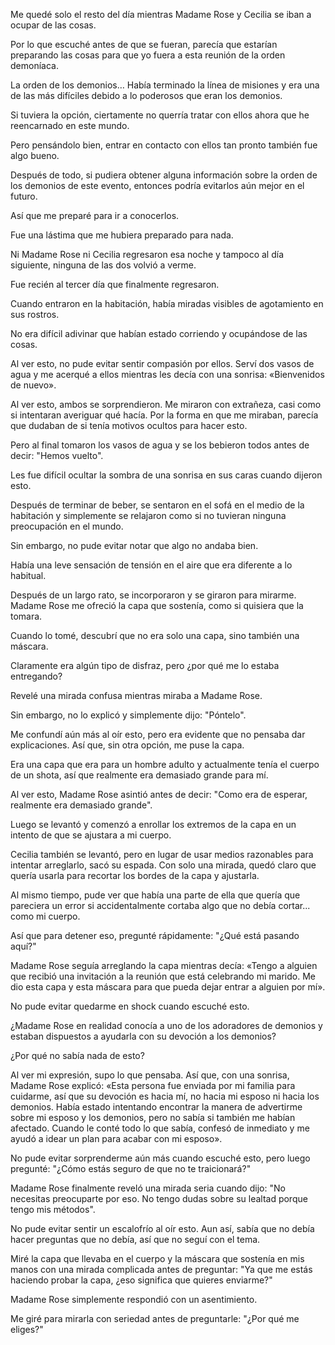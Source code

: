 
Me quedé solo el resto del día mientras Madame Rose y Cecilia se iban a ocupar de las cosas.

Por lo que escuché antes de que se fueran, parecía que estarían preparando las cosas para que yo fuera a esta reunión de la orden demoníaca.

La orden de los demonios… Había terminado la línea de misiones y era una de las más difíciles debido a lo poderosos que eran los demonios.

Si tuviera la opción, ciertamente no querría tratar con ellos ahora que he reencarnado en este mundo.

Pero pensándolo bien, entrar en contacto con ellos tan pronto también fue algo bueno.

Después de todo, si pudiera obtener alguna información sobre la orden de los demonios de este evento, entonces podría evitarlos aún mejor en el futuro.

Así que me preparé para ir a conocerlos.

Fue una lástima que me hubiera preparado para nada.

Ni Madame Rose ni Cecilia regresaron esa noche y tampoco al día siguiente, ninguna de las dos volvió a verme.

Fue recién al tercer día que finalmente regresaron.

Cuando entraron en la habitación, había miradas visibles de agotamiento en sus rostros.

No era difícil adivinar que habían estado corriendo y ocupándose de las cosas.

Al ver esto, no pude evitar sentir compasión por ellos. Serví dos vasos de agua y me acerqué a ellos mientras les decía con una sonrisa: «Bienvenidos de nuevo».

Al ver esto, ambos se sorprendieron. Me miraron con extrañeza, casi como si intentaran averiguar qué hacía. Por la forma en que me miraban, parecía que dudaban de si tenía motivos ocultos para hacer esto.

Pero al final tomaron los vasos de agua y se los bebieron todos antes de decir: "Hemos vuelto".

Les fue difícil ocultar la sombra de una sonrisa en sus caras cuando dijeron esto.

Después de terminar de beber, se sentaron en el sofá en el medio de la habitación y simplemente se relajaron como si no tuvieran ninguna preocupación en el mundo.

Sin embargo, no pude evitar notar que algo no andaba bien.

Había una leve sensación de tensión en el aire que era diferente a lo habitual.

Después de un largo rato, se incorporaron y se giraron para mirarme. Madame Rose me ofreció la capa que sostenía, como si quisiera que la tomara.

Cuando lo tomé, descubrí que no era solo una capa, sino también una máscara.

Claramente era algún tipo de disfraz, pero ¿por qué me lo estaba entregando?

Revelé una mirada confusa mientras miraba a Madame Rose.

Sin embargo, no lo explicó y simplemente dijo: "Póntelo".

Me confundí aún más al oír esto, pero era evidente que no pensaba dar explicaciones. Así que, sin otra opción, me puse la capa.

Era una capa que era para un hombre adulto y actualmente tenía el cuerpo de un shota, así que realmente era demasiado grande para mí.

Al ver esto, Madame Rose asintió antes de decir: "Como era de esperar, realmente era demasiado grande".

Luego se levantó y comenzó a enrollar los extremos de la capa en un intento de que se ajustara a mi cuerpo.

Cecilia también se levantó, pero en lugar de usar medios razonables para intentar arreglarlo, sacó su espada. Con solo una mirada, quedó claro que quería usarla para recortar los bordes de la capa y ajustarla.

Al mismo tiempo, pude ver que había una parte de ella que quería que pareciera un error si accidentalmente cortaba algo que no debía cortar... como mi cuerpo.

Así que para detener eso, pregunté rápidamente: "¿Qué está pasando aquí?"

Madame Rose seguía arreglando la capa mientras decía: «Tengo a alguien que recibió una invitación a la reunión que está celebrando mi marido. Me dio esta capa y esta máscara para que pueda dejar entrar a alguien por mí».

No pude evitar quedarme en shock cuando escuché esto.

¿Madame Rose en realidad conocía a uno de los adoradores de demonios y estaban dispuestos a ayudarla con su devoción a los demonios?

¿Por qué no sabía nada de esto?

Al ver mi expresión, supo lo que pensaba. Así que, con una sonrisa, Madame Rose explicó: «Esta persona fue enviada por mi familia para cuidarme, así que su devoción es hacia mí, no hacia mi esposo ni hacia los demonios. Había estado intentando encontrar la manera de advertirme sobre mi esposo y los demonios, pero no sabía si también me habían afectado. Cuando le conté todo lo que sabía, confesó de inmediato y me ayudó a idear un plan para acabar con mi esposo».

No pude evitar sorprenderme aún más cuando escuché esto, pero luego pregunté: "¿Cómo estás seguro de que no te traicionará?"

Madame Rose finalmente reveló una mirada seria cuando dijo: "No necesitas preocuparte por eso. No tengo dudas sobre su lealtad porque tengo mis métodos".

No pude evitar sentir un escalofrío al oír esto. Aun así, sabía que no debía hacer preguntas que no debía, así que no seguí con el tema.

Miré la capa que llevaba en el cuerpo y la máscara que sostenía en mis manos con una mirada complicada antes de preguntar: "Ya que me estás haciendo probar la capa, ¿eso significa que quieres enviarme?"

Madame Rose simplemente respondió con un asentimiento.

Me giré para mirarla con seriedad antes de preguntarle: "¿Por qué me eliges?"
